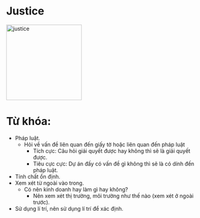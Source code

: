# Justice

<img style="width: 200px;" alt="justice"
  src="https://www.alittlesparkofjoy.com/wp-content/uploads/2020/10/justice-tarot-card-meaning.webp">

**Từ khóa:**
===

* Pháp luật.
  * Hỏi về vấn đề liên quan đến giấy tờ hoặc liên quan đến pháp luật
    * Tích cực: Câu hỏi giải quyết được hay không thì sẽ là giải quyết được.
    * Tiêu cực cực: Dự án đấy có vấn đề gì không thì sẽ là có dính đến pháp luật.
* Tính chất ổn định.
* Xem xét từ ngoài vào trong.
  * Có nên kinh doanh hay làm gì hay không?
    * Nên xem xét thị trường, môi trường như thế nào (xem xét ở ngoài trước).
* Sử dụng lí trí, nên sử dụng lí trí để xác định.
